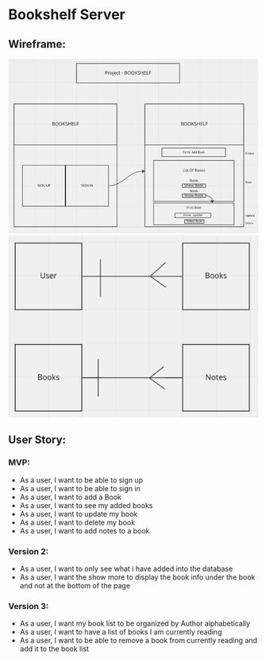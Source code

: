 # Bookshelf Server

## Wireframe:

![Wireframe image](/images/Bookshelf-Wireframe.png)
![ERD](/images/Bookshelf-ERD.png)

## User Story:

### MVP:
- As a user, I want to be able to sign up
- As a user, I want to be able to sign in
- As a user, I want to add a Book
- As a user, I want to see my added books
- As a user, I want to update my book
- As a user, I want to delete my book
- As a user, I want to add notes to a book

### Version 2:
- As a user, I want to only see what i have added into the database
- As a user, I want the show more to display the book info under the book and not at the bottom of the page

### Version 3:
- As a user, I want my book list to be organized by Author alphabetically
- As a user, I want to have a list of books I am currently reading
- As a user, I want to be able to remove a book from currently reading and add it to the book list
